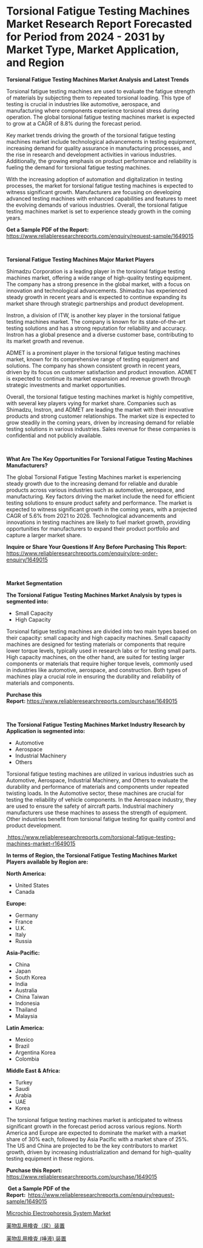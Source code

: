 <p><h1>Torsional Fatigue Testing Machines Market Research Report Forecasted for Period from 2024 -  2031 by Market Type, Market Application, and Region</h1></p><p><strong>Torsional Fatigue Testing Machines Market Analysis and Latest Trends</strong></p>
<p><p>Torsional fatigue testing machines are used to evaluate the fatigue strength of materials by subjecting them to repeated torsional loading. This type of testing is crucial in industries like automotive, aerospace, and manufacturing where components experience torsional stress during operation. The global torsional fatigue testing machines market is expected to grow at a CAGR of 8.8% during the forecast period.</p><p>Key market trends driving the growth of the torsional fatigue testing machines market include technological advancements in testing equipment, increasing demand for quality assurance in manufacturing processes, and the rise in research and development activities in various industries. Additionally, the growing emphasis on product performance and reliability is fueling the demand for torsional fatigue testing machines.</p><p>With the increasing adoption of automation and digitalization in testing processes, the market for torsional fatigue testing machines is expected to witness significant growth. Manufacturers are focusing on developing advanced testing machines with enhanced capabilities and features to meet the evolving demands of various industries. Overall, the torsional fatigue testing machines market is set to experience steady growth in the coming years.</p></p>
<p><strong>Get a Sample PDF of the Report:&nbsp;</strong> <a href="https://www.reliableresearchreports.com/enquiry/request-sample/1649015">https://www.reliableresearchreports.com/enquiry/request-sample/1649015</a></p>
<p>&nbsp;</p>
<p><strong>Torsional Fatigue Testing Machines Major Market Players</strong></p>
<p><p>Shimadzu Corporation is a leading player in the torsional fatigue testing machines market, offering a wide range of high-quality testing equipment. The company has a strong presence in the global market, with a focus on innovation and technological advancements. Shimadzu has experienced steady growth in recent years and is expected to continue expanding its market share through strategic partnerships and product development.</p><p>Instron, a division of ITW, is another key player in the torsional fatigue testing machines market. The company is known for its state-of-the-art testing solutions and has a strong reputation for reliability and accuracy. Instron has a global presence and a diverse customer base, contributing to its market growth and revenue.</p><p>ADMET is a prominent player in the torsional fatigue testing machines market, known for its comprehensive range of testing equipment and solutions. The company has shown consistent growth in recent years, driven by its focus on customer satisfaction and product innovation. ADMET is expected to continue its market expansion and revenue growth through strategic investments and market opportunities.</p><p>Overall, the torsional fatigue testing machines market is highly competitive, with several key players vying for market share. Companies such as Shimadzu, Instron, and ADMET are leading the market with their innovative products and strong customer relationships. The market size is expected to grow steadily in the coming years, driven by increasing demand for reliable testing solutions in various industries. Sales revenue for these companies is confidential and not publicly available.</p></p>
<p>&nbsp;</p>
<p><strong>What Are The Key Opportunities For Torsional Fatigue Testing Machines Manufacturers?</strong></p>
<p><p>The global Torsional Fatigue Testing Machines market is experiencing steady growth due to the increasing demand for reliable and durable products across various industries such as automotive, aerospace, and manufacturing. Key factors driving the market include the need for efficient testing solutions to ensure product safety and performance. The market is expected to witness significant growth in the coming years, with a projected CAGR of 5.6% from 2021 to 2026. Technological advancements and innovations in testing machines are likely to fuel market growth, providing opportunities for manufacturers to expand their product portfolio and capture a larger market share.</p></p>
<p><strong>Inquire or Share Your Questions If Any Before Purchasing This Report:</strong> <a href="https://www.reliableresearchreports.com/enquiry/pre-order-enquiry/1649015">https://www.reliableresearchreports.com/enquiry/pre-order-enquiry/1649015</a></p>
<p>&nbsp;</p>
<p><strong>Market Segmentation</strong></p>
<p><strong>The Torsional Fatigue Testing Machines Market Analysis by types is segmented into:</strong></p>
<p><ul><li>Small Capacity</li><li>High Capacity</li></ul></p>
<p><p>Torsional fatigue testing machines are divided into two main types based on their capacity: small capacity and high capacity machines. Small capacity machines are designed for testing materials or components that require lower torque levels, typically used in research labs or for testing small parts. High capacity machines, on the other hand, are suited for testing larger components or materials that require higher torque levels, commonly used in industries like automotive, aerospace, and construction. Both types of machines play a crucial role in ensuring the durability and reliability of materials and components.</p></p>
<p><strong>Purchase this Report:&nbsp;</strong><a href="https://www.reliableresearchreports.com/purchase/1649015">https://www.reliableresearchreports.com/purchase/1649015</a></p>
<p>&nbsp;</p>
<p><strong>The Torsional Fatigue Testing Machines Market Industry Research by Application is segmented into:</strong></p>
<p><ul><li>Automotive</li><li>Aerospace</li><li>Industrial Machinery</li><li>Others</li></ul></p>
<p><p>Torsional fatigue testing machines are utilized in various industries such as Automotive, Aerospace, Industrial Machinery, and Others to evaluate the durability and performance of materials and components under repeated twisting loads. In the Automotive sector, these machines are crucial for testing the reliability of vehicle components. In the Aerospace industry, they are used to ensure the safety of aircraft parts. Industrial machinery manufacturers use these machines to assess the strength of equipment. Other industries benefit from torsional fatigue testing for quality control and product development.</p></p>
<p><a href="https://www.reliableresearchreports.com/torsional-fatigue-testing-machines-market-r1649015">&nbsp;https://www.reliableresearchreports.com/torsional-fatigue-testing-machines-market-r1649015</a></p>
<p><strong>In terms of Region, the Torsional Fatigue Testing Machines Market Players available by Region are:</strong></p>
<p>
    <p> <strong> North America: </strong>
        <ul>
            <li>United States</li>
            <li>Canada</li>
        </ul>
        </p> 
    <p> <strong> Europe: </strong>
        <ul>
            <li>Germany</li>
            <li>France</li>
            <li>U.K.</li>
            <li>Italy</li>
            <li>Russia</li>
        </ul>
        </p> 
    <p> <strong> Asia-Pacific: </strong>
        <ul>
            <li>China</li>
            <li>Japan</li>
            <li>South Korea</li>
            <li>India</li>
            <li>Australia</li>
            <li>China Taiwan</li>
            <li>Indonesia</li>
            <li>Thailand</li>
            <li>Malaysia</li>
        </ul>
        </p> 
    <p> <strong> Latin America: </strong>
        <ul>
            <li>Mexico</li>
            <li>Brazil</li>
            <li>Argentina Korea</li>
            <li>Colombia</li>
        </ul>
        </p> 
    <p> <strong> Middle East & Africa: </strong>
        <ul>
            <li>Turkey</li>
            <li>Saudi</li>
            <li>Arabia</li>
            <li>UAE</li>
            <li>Korea</li>
        </ul>
    </p>
    </p>
<p><p>The torsional fatigue testing machines market is anticipated to witness significant growth in the forecast period across various regions. North America and Europe are expected to dominate the market with a market share of 30% each, followed by Asia Pacific with a market share of 25%. The US and China are projected to be the key contributors to market growth, driven by increasing industrialization and demand for high-quality testing equipment in these regions.</p></p>
<p><strong>Purchase this Report: </strong><a href="https://www.reliableresearchreports.com/purchase/1649015">https://www.reliableresearchreports.com/purchase/1649015</a></p>
<p>&nbsp;<strong>Get a Sample PDF of the Report:&nbsp;&nbsp;</strong><a href="https://www.reliableresearchreports.com/enquiry/request-sample/1649015">https://www.reliableresearchreports.com/enquiry/request-sample/1649015</a></p>
<p><strong></strong></p>
<p><p><a href="https://github.com/LitzyGulgowski2023/Market-Research-Report-List-1/blob/main/microchip-electrophoresis-system-market.md">Microchip Electrophoresis System Market</a></p><p><a href="https://github.com/RaeJenkins1952/Market-Research-Report-List-1/blob/main/3439318108992.md">薬物乱用検査（尿）装置</a></p><p><a href="https://github.com/TysonKub/Market-Research-Report-List-1/blob/main/7098700108993.md">薬物乱用検査 (唾液) 装置</a></p></p>